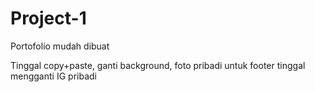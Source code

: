 # Project-1
Portofolio mudah dibuat

Tinggal copy+paste, ganti background, foto pribadi
untuk footer tinggal mengganti IG pribadi

